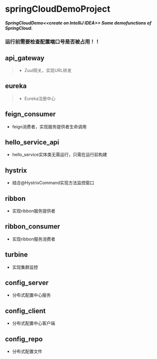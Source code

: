 # springCloudDemoProject
##### SpringCloudDemo&lt;&lt;create on IntelliJ IDEA>> Some demofunctions of SpringCloud.
### 运行前需要检查配置端口号是否被占用！！
## api_gateway 
>* Zuul网关，实现URL转发
## eureka
>* Eureka注册中心
## feign_consumer 
* feign消费者，实现服务提供者生命调用
## hello_service_api
* hello_service实体类无需运行，只需在运行前构建
## hystrix 
* 结合@HystrixCommand实现方法监控窗口
## ribbon 
* 实现ribbon服务提供者
## ribbon_consumer
* 实现ribbon服务消费者
## turbine
* 实现集群监控
## config_server
* 分布式配置中心服务
## config_client
* 分布式配置中心客户端
## config_repo
* 分布式配置文件
